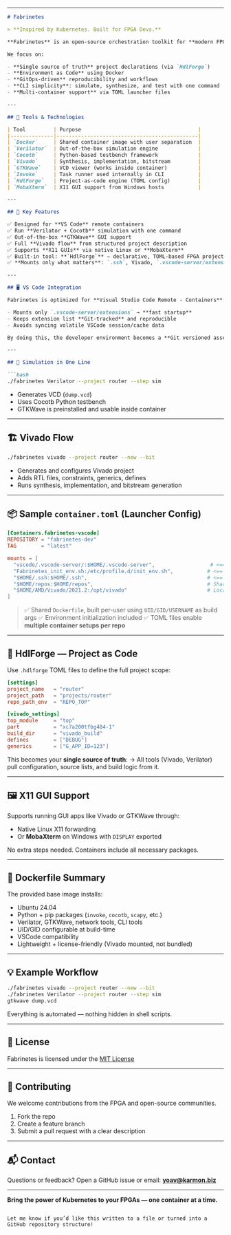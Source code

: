 
---

````markdown
# Fabrinetes

> **Inspired by Kubernetes. Built for FPGA Devs.**

**Fabrinetes** is an open-source orchestration toolkit for **modern FPGA development**, combining containers, Verilator, Vivado, Cocotb, and reproducible environments — all configured as code.

We focus on:

- **Single source of truth** project declarations (via `HdlForge`)
- **Environment as Code** using Docker
- **GitOps-driven** reproducibility and workflows
- **CLI simplicity**: simulate, synthesize, and test with one command
- **Multi-container support** via TOML launcher files

---

## 🧰 Tools & Technologies

| Tool         | Purpose                                      |
|--------------|----------------------------------------------|
| `Docker`     | Shared container image with user separation  |
| `Verilator`  | Out-of-the-box simulation engine             |
| `Cocotb`     | Python-based testbench framework             |
| `Vivado`     | Synthesis, implementation, bitstream         |
| `GTKWave`    | VCD viewer (works inside container)          |
| `Invoke`     | Task runner used internally in CLI           |
| `HdlForge`   | Project-as-code engine (TOML config)         |
| `MobaXterm`  | X11 GUI support from Windows hosts           |

---

## 🚀 Key Features

✅ Designed for **VS Code** remote containers  
✅ Run **Verilator + Cocotb** simulation with one command  
✅ Out-of-the-box **GTKWave** GUI support  
✅ Full **Vivado flow** from structured project description  
✅ Supports **X11 GUIs** via native Linux or **MobaXterm**  
✅ Built-in tool: **`HdlForge`** — declarative, TOML-based FPGA project manager  
✅ **Mounts only what matters**: `.ssh`, Vivado, `.vscode-server/extensions`

---

## 🖥️ VS Code Integration

Fabrinetes is optimized for **Visual Studio Code Remote - Containers**:

- Mounts only `.vscode-server/extensions` → **fast startup**
- Keeps extension list **Git-tracked** and reproducible
- Avoids syncing volatile VSCode session/cache data

By doing this, the developer environment becomes a **Git versioned asset**, just like the code itself.

---

## 🧪 Simulation in One Line

```bash
./fabrinetes Verilator --project router --step sim
````

* Generates VCD (`dump.vcd`)
* Uses Cocotb Python testbench
* GTKWave is preinstalled and usable inside container

---

## 🏗️ Vivado Flow

```bash
./fabrinetes vivado --project router --new --bit
```

* Generates and configures Vivado project
* Adds RTL files, constraints, generics, defines
* Runs synthesis, implementation, and bitstream generation

---

## 📦 Sample `container.toml` (Launcher Config)

```toml
[Containers.fabrinetes-vscode]
REPOSITORY = "fabrinetes-dev"
TAG        = "latest"

mounts = [
  "vscode/.vscode-server/:$HOME/.vscode-server",                  # <== critical: fast + stable VSCode
  "Fabrinetes_init_env.sh:/etc/profile.d/init_env.sh",           # <== critical: environment injection
  "$HOME/.ssh:$HOME/.ssh",                                       # <== critical: Git/SSH access
  "$HOME/repos:$HOME/repos",                                     # Shared codebase
  "$HOME/AMD/Vivado/2021.2:/opt/vivado"                          # Local Vivado tools
]
```

> ✅ Shared `Dockerfile`, built per-user using `UID/GID/USERNAME` as build args
> ✅ Environment initialization included
> ✅ TOML files enable **multiple container setups per repo**

---

## 🧩 HdlForge — Project as Code

Use `.hdlforge` TOML files to define the full project scope:

```toml
[settings]
project_name   = "router"
project_path   = "projects/router"
repo_path_env  = "REPO_TOP"

[vivado_settings]
top_module     = "top"
part           = "xc7a200tfbg484-1"
build_dir      = "vivado_build"
defines        = ["DEBUG"]
generics       = ["G_APP_ID=123"]
```

This becomes your **single source of truth**:
→ All tools (Vivado, Verilator) pull configuration, source lists, and build logic from it.

---

## 🖼️ X11 GUI Support

Supports running GUI apps like Vivado or GTKWave through:

* Native Linux X11 forwarding
* Or **MobaXterm** on Windows with `DISPLAY` exported

No extra steps needed. Containers include all necessary packages.

---

## 🐳 Dockerfile Summary

The provided base image installs:

* Ubuntu 24.04
* Python + pip packages (`invoke`, `cocotb`, `scapy`, etc.)
* Verilator, GTKWave, network tools, CLI tools
* UID/GID configurable at build-time
* VSCode compatibility
* Lightweight + license-friendly (Vivado mounted, not bundled)

---

## 💡 Example Workflow

```bash
./fabrinetes vivado --project router --new --bit
./fabrinetes Verilator --project router --step sim
gtkwave dump.vcd
```

Everything is automated — nothing hidden in shell scripts.

---

## 📎 License

Fabrinetes is licensed under the [MIT License](./LICENSE)

---

## 🤝 Contributing

We welcome contributions from the FPGA and open-source communities.

1. Fork the repo
2. Create a feature branch
3. Submit a pull request with a clear description

---

## 📬 Contact

Questions or feedback?
Open a GitHub issue or email: **[yoav@karmon.biz](mailto:yoav@karmon.biz)**

---

**Bring the power of Kubernetes to your FPGAs — one container at a time.**

```

Let me know if you’d like this written to a file or turned into a GitHub repository structure!
```

